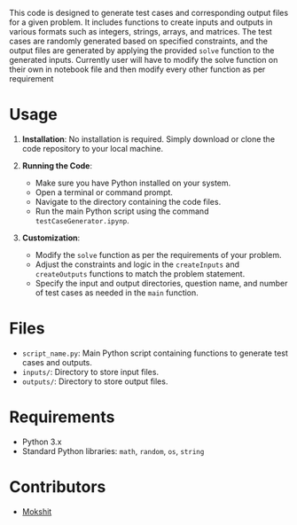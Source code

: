 This code is designed to generate test cases and corresponding output files for a given problem. It includes functions to create inputs and outputs in various formats such as integers, strings, arrays, and matrices. The test cases are randomly generated based on specified constraints, and the output files are generated by applying the provided `solve` function to the generated inputs.
Currently user will have to modify the solve function on their own in notebook file and then modify every other function as per requirement
# Usage

1. **Installation**: No installation is required. Simply download or clone the code repository to your local machine.

2. **Running the Code**:
   - Make sure you have Python installed on your system.
   - Open a terminal or command prompt.
   - Navigate to the directory containing the code files.
   - Run the main Python script using the command `testCaseGenerator.ipynp`.

3. **Customization**:
   - Modify the `solve` function as per the requirements of your problem.
   - Adjust the constraints and logic in the `createInputs` and `createOutputs` functions to match the problem statement.
   - Specify the input and output directories, question name, and number of test cases as needed in the `main` function.

# Files

- `script_name.py`: Main Python script containing functions to generate test cases and outputs.
- `inputs/`: Directory to store input files.
- `outputs/`: Directory to store output files.

# Requirements

- Python 3.x
- Standard Python libraries: `math`, `random`, `os`, `string`

# Contributors

- [Mokshit](https://github.com/Mokshit-123)